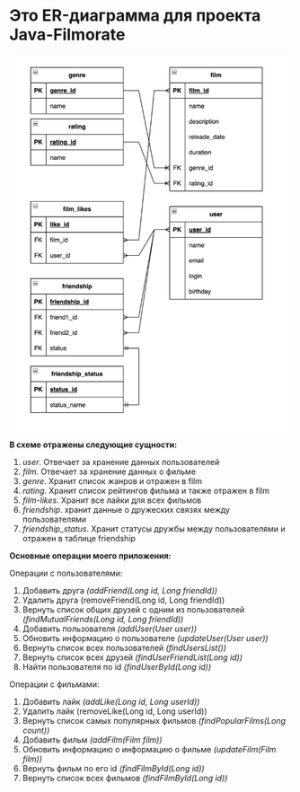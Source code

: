 # Это ER-диаграмма для проекта Java-Filmorate
![](https://github.com/DmitryMisevra/java-filmorate-er-diagram-misevra/blob/593cc1facbcbdfb82eb9dbbb413bfd17cfdb2a0d/er_diagram_misevra.png)
**В схеме отражены следующие сущности:**
1. _user_. Отвечает за хранение данных пользователей
2. _film_. Отвечает за хранение данных о фильме
3. _genre_. Хранит список жанров и отражен в film
4. _rating_. Хранит список рейтингов фильма и также отражен в film
5. _film-likes_. Хранит все лайки для всех фильмов
6. _friendship_. хранит данные о дружеских связях между пользователями
7. _friendship_status_. Хранит статусы дружбы между пользователями и отражен в таблице friendship

**Основные операции моего приложения:**

Операции с пользователями:
1. Добавить друга _(addFriend(Long id, Long friendId))_
2. Удалить друга (removeFriend(Long id, Long friendId))
3. Вернуть список общих друзей с одним из пользователей _(findMutualFriends(Long id, Long friendId))_
4. Добавить пользователя _(addUser(User user))_
5. Обновить информацию о пользователе _(updateUser(User user))_
6. Вернуть список всех пользователей _(findUsersList())_
7. Вернуть список всех друзей _(findUserFriendList(Long id))_
8. Найти пользователя по id _(findUserById(Long id))_

Операции с фильмами:
1. Добавить лайк _(addLike(Long id, Long userId))_
2. Удалить лайк (removeLike(Long id, Long userId))
3. Вернуть список самых популярных фильмов _(findPopularFilms(Long count))_
4. Добавить фильм _(addFilm(Film film))_
5. Обновить информацию о информацию о фильме _(updateFilm(Film film))_
6. Вернуть фильм по его id _(findFilmById(Long id))_
7. Вернуть список всех фильмов _(findFilmById(Long id))_
